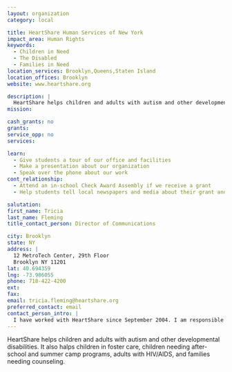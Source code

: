 ```yaml
---
layout: organization
category: local

title: HeartShare Human Services of New York
impact_area: Human Rights
keywords: 
  - Children in Need
  - The Disabled
  - Families in Need
location_services: Brooklyn,Queens,Staten Island
location_offices: Brooklyn
website: www.heartshare.org

description: |
  HeartShare helps children and adults with autism and other developmental disabilities. It also halps children in foster care, children needing after-school and summer camp programs, adults with HIV/AIDS, and families needing counseling.
mission: 

cash_grants: no
grants: 
service_opp: no
services: 

learn: 
  - Give students a tour of our office and facilities
  - Make a presentation about our organization
  - Speak over the phone about our work
cont_relationship: 
  - Attend an in-school Check Award Assembly if we receive a grant
  - Help students tell local newspapers and media about their grant and/or project with us

salutation: 
first_name: Tricia
last_name: Fleming
title_contact_person: Director of Communications

city: Brooklyn
state: NY
address: |
  12 MetroTech Center, 29th Floor  
  Brooklyn NY 11201
lat: 40.694359
lng: -73.986055
phone: 718-422-4200
ext: 
fax: 
email: tricia.fleming@heartshare.org
preferred_contact: email
contact_person_intro: |
  I have worked with HeartShare since September 2004. I am responsible for all of our contact with the media, our web site, our newsletters and brochures, and lots more.
---
```

HeartShare helps children and adults with autism and other developmental disabilities. It also halps children in foster care, children needing after-school and summer camp programs, adults with HIV/AIDS, and families needing counseling.